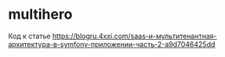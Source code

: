 multihero
=========

Код к статье https://blogru.4xxi.com/saas-и-мультитенантная-архитектура-в-symfony-приложении-часть-2-a9d7046425dd
